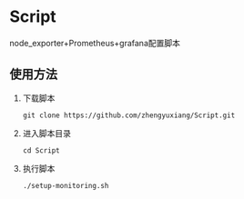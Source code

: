 # Script

node_exporter+Prometheus+grafana配置脚本

## 使用方法

1. 下载脚本

   ```
   git clone https://github.com/zhengyuxiang/Script.git
   ```

2. 进入脚本目录

   ```
   cd Script
   ```

3. 执行脚本

   ```
   ./setup-monitoring.sh
